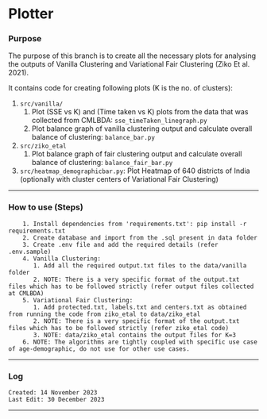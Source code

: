 # Plotter

### Purpose
The purpose of this branch is to create all the necessary plots for analysing the outputs of Vanilla Clustering and Variational Fair Clustering (Ziko Et al. 2021).

It contains code for creating following plots (K is the no. of clusters):
1.  ```src/vanilla/```
    1.  Plot (SSE vs K) and (Time taken vs K) plots from the data that was collected from CMLBDA: ```sse_timeTaken_linegraph.py```
    2.  Plot balance graph of vanilla clustering output and calculate overall balance of clustering: ```balance_bar.py```
2. ```src/ziko_etal```
   1. Plot balance graph of fair clustering output and calculate overall balance of clustering: ```balance_fair_bar.py```
3. ```src/heatmap_demographicbar.py```: Plot Heatmap of 640 districts of India (optionally with cluster centers of Variational Fair Clustering)

---

### How to use (Steps)
        1. Install dependencies from 'requirements.txt': pip install -r requirements.txt
        2. Create database and import from the .sql present in data folder
        3. Create .env file and add the required details (refer .env.sample)
        4. Vanilla Clustering:
           1. Add all the required output.txt files to the data/vanilla folder
           2. NOTE: There is a very specific format of the output.txt files which has to be followed strictly (refer output files collected at CMLBDA)
        5. Variational Fair Clustering:
           1. Add protected.txt, labels.txt and centers.txt as obtained from running the code from ziko_etal to data/ziko_etal
           2. NOTE: There is a very specific format of the output.txt files which has to be followed strictly (refer ziko_etal code)
           3. NOTE: data/ziko_etal contains the output files for K=3
        6. NOTE: The algorithms are tightly coupled with specific use case of age-demographic, do not use for other use cases.

---

### Log

    Created: 14 November 2023
    Last Edit: 30 December 2023
    
---
